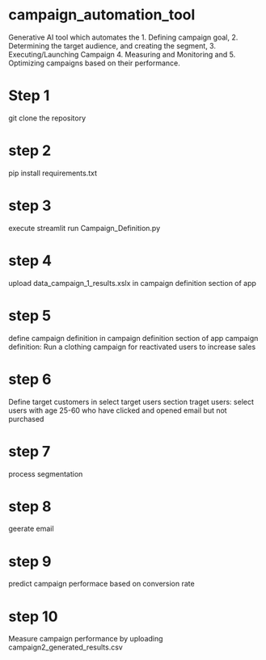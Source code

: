 # campaign_automation_tool
Generative AI tool which automates the 1. Defining campaign goal, 2. Determining the target audience, and creating the segment, 3. Executing/Launching Campaign 4. Measuring and Monitoring and 5. Optimizing campaigns based on their performance. 
# Step 1
git clone the repository
# step 2
pip install requirements.txt
# step 3
execute streamlit run Campaign_Definition.py
# step 4
upload data_campaign_1_results.xslx in campaign definition section of app
# step 5
define campaign definition in campaign definition section of app
campaign definition: Run a clothing campaign for reactivated users to increase sales
# step 6
Define target customers in select target users section
traget users:  select users with age 25-60 who have clicked and opened email but not purchased
# step 7
process segmentation
# step 8
geerate email
# step 9
predict campaign performace based on conversion rate
# step 10
Measure campaign performance by uploading campaign2_generated_results.csv
